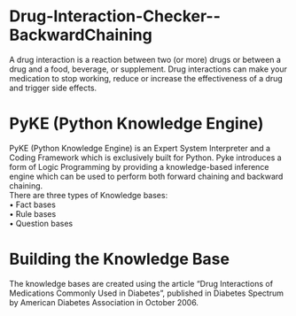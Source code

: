 # Drug-Interaction-Checker--BackwardChaining
A drug interaction is a reaction between two (or more) drugs or between a drug and a food, beverage, or supplement. Drug interactions can make your medication to stop working, reduce or increase the effectiveness of a drug and trigger side effects.

# PyKE (Python Knowledge Engine)
PyKE (Python Knowledge Engine) is an Expert System Interpreter and a Coding Framework which is exclusively built for Python. Pyke introduces a form of Logic Programming by providing a knowledge-based inference engine which can be used to perform both forward chaining and backward chaining. </br>
There are three types of Knowledge bases: <br>
•	Fact bases </br>
•	Rule bases </br>
•	Question bases</br>

# Building the Knowledge Base
The knowledge bases are created using the article “Drug Interactions of Medications Commonly Used in Diabetes”, published in Diabetes Spectrum by American Diabetes Association in October 2006.
